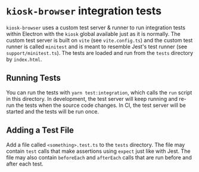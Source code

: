 # `kiosk-browser` integration tests

`kiosk-browser` uses a custom test server & runner to run integration tests within Electron with the `kiosk` global available just as it is normally. The custom test server is built on `vite` (see `vite.config.ts`) and the custom test runner is called `minitest` and is meant to resemble Jest's test runner (see `support/minitest.ts`). The tests are loaded and run from the `tests` directory by `index.html`.

## Running Tests

You can run the tests with `yarn test:integration`, which calls the `run` script in this directory. In development, the test server will keep running and re-run the tests when the source code changes. In CI, the test server will be started and the tests will be run once.

## Adding a Test File

Add a file called `<something>.test.ts` to the `tests` directory. The file may contain `test` calls that make assertions using `expect` just like with Jest. The file may also contain `beforeEach` and `afterEach` calls that are run before and after each test.
